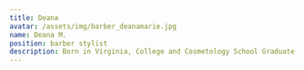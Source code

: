 ```yaml
---
title: Deana
avatar: /assets/img/barber_deanamarie.jpg
name: Deana M.
position: barber stylist
description: Born in Virginia, College and Cosmetology School Graduate.  Working on dual licensing.  Female Barber + Stylist.
---
```

